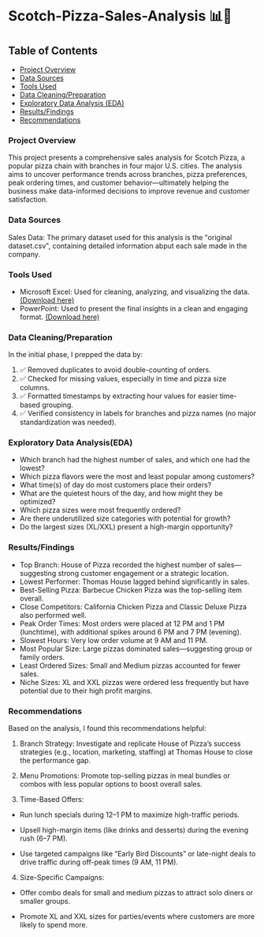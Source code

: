 # Scotch-Pizza-Sales-Analysis 📊🍕

## Table of Contents
- [Project Overview](#project-overview)
- [Data Sources](#data-sources)
- [Tools Used](#tools-used)
- [Data Cleaning/Preparation](#data-cleaningpreparation)
- [Exploratory Data Analysis (EDA)](#exploratory-data-analysiseda)
- [Results/Findings](#resultsfindings)
- [Recommendations](#recommendations)


### Project Overview

This project presents a comprehensive sales analysis for Scotch Pizza, a popular pizza chain with branches in four major U.S. cities. The analysis aims to uncover performance trends across branches, pizza preferences, peak ordering times, and customer behavior—ultimately helping the business make data-informed decisions to improve revenue and customer satisfaction.

### Data Sources
Sales Data: The primary dataset used for this analysis is the "original dataset.csv", containing detailed information abput each sale made in the company.

### Tools Used
- Microsoft Excel: Used for cleaning, analyzing, and visualizing the data. [(Download here)]()
- PowerPoint: Used to present the final insights in a clean and engaging format. [(Download here)]()

### Data Cleaning/Preparation
In the initial phase, I prepped the data by:
1. ✅ Removed duplicates to avoid double-counting of orders.
2. ✅ Checked for missing values, especially in time and pizza size columns.
3. ✅ Formatted timestamps by extracting hour values for easier time-based grouping.
4. ✅ Verified consistency in labels for branches and pizza names (no major standardization was needed).

### Exploratory Data Analysis(EDA)

- Which branch had the highest number of sales, and which one had the lowest?
- Which pizza flavors were the most and least popular among customers?
- What time(s) of day do most customers place their orders?
- What are the quietest hours of the day, and how might they be optimized?
- Which pizza sizes were most frequently ordered?
- Are there underutilized size categories with potential for growth?
- Do the largest sizes (XL/XXL) present a high-margin opportunity?
  
### Results/Findings

- Top Branch: House of Pizza recorded the highest number of sales—suggesting strong customer engagement or a strategic location.
- Lowest Performer: Thomas House lagged behind significantly in sales.
- Best-Selling Pizza: Barbecue Chicken Pizza was the top-selling item overall.
- Close Competitors: California Chicken Pizza and Classic Deluxe Pizza also performed well.
- Peak Order Times: Most orders were placed at 12 PM and 1 PM (lunchtime), with additional spikes around 6 PM and 7 PM (evening).
- Slowest Hours: Very low order volume at 9 AM and 11 PM.
- Most Popular Size: Large pizzas dominated sales—suggesting group or family orders.
- Least Ordered Sizes: Small and Medium pizzas accounted for fewer sales.
- Niche Sizes: XL and XXL pizzas were ordered less frequently but have potential due to their high profit margins.

### Recommendations
Based on the analysis, I found this recommendations helpful:
1. Branch Strategy: Investigate and replicate House of Pizza’s success strategies (e.g., location, marketing, staffing) at Thomas House to close the performance gap.

2. Menu Promotions: Promote top-selling pizzas in meal bundles or combos with less popular options to boost overall sales.

3. Time-Based Offers:

  - Run lunch specials during 12–1 PM to maximize high-traffic periods.

  - Upsell high-margin items (like drinks and desserts) during the evening rush (6–7 PM).

  - Use targeted campaigns like “Early Bird Discounts” or late-night deals to drive traffic during off-peak times (9 AM, 11 PM).
    

4. Size-Specific Campaigns:

  - Offer combo deals for small and medium pizzas to attract solo diners or smaller groups.

  - Promote XL and XXL sizes for parties/events where customers are more likely to spend more.
